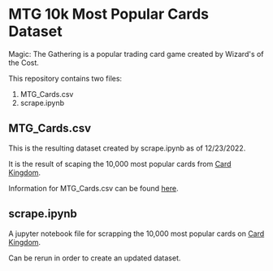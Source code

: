 # MTG 10k Most Popular Cards Dataset

Magic: The Gathering is a popular trading card game created by Wizard's of the Cost.

This repository contains two files:
1. MTG_Cards.csv
2. scrape.ipynb

## MTG_Cards.csv
This is the resulting dataset created by scrape.ipynb as of 12/23/2022.

It is the result of scaping the 10,000 most popular cards from [Card Kingdom](https://www.cardkingdom.com/).

Information for MTG_Cards.csv can be found [here](https://github.com/Agustin-Mor/MTG-10k-Most-Popular-Cards-Dataset/tree/main/MTG_Cards).

## scrape.ipynb
A jupyter notebook file for scrapping the 10,000 most popular cards on [Card Kingdom](https://www.cardkingdom.com/).

Can be rerun in order to create an updated dataset.
